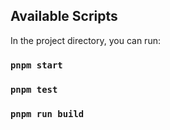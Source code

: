 ## Available Scripts

In the project directory, you can run:

### `pnpm start`
### `pnpm test`
### `pnpm run build`
